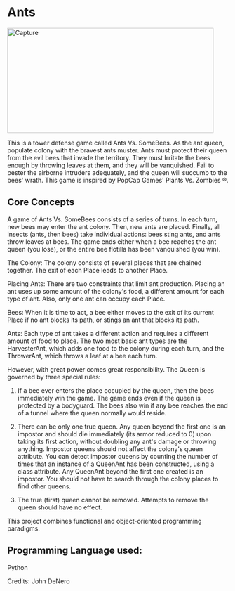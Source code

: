 # Ants

<img width="470" height="239" alt="Capture" src="https://github.com/user-attachments/assets/9841bc1a-7126-42bd-9f69-e78efb1cae46" />

This is a tower defense game called Ants Vs. SomeBees. As the ant queen, populate colony with the bravest ants muster. Ants must protect their queen from the evil bees that invade the territory. They must Irritate the bees enough by throwing leaves at them, and they will be vanquished. Fail to pester the airborne intruders adequately, and the queen will succumb to the bees' wrath. This game is inspired by PopCap Games' Plants Vs. Zombies ®.

## Core Concepts

A game of Ants Vs. SomeBees consists of a series of turns. In each turn, new bees may enter the ant colony. Then, new ants are placed. Finally, all insects (ants, then bees) take individual actions: bees sting ants, and ants throw leaves at bees. The game ends either when a bee reaches the ant queen (you lose), or the entire bee flotilla has been vanquished (you win).

The Colony: The colony consists of several places that are chained together. The exit of each Place leads to another Place.

Placing Ants: There are two constraints that limit ant production. Placing an ant uses up some amount of the colony's food, a different amount for each type of ant. Also, only one ant can occupy each Place.

Bees: When it is time to act, a bee either moves to the exit of its current Place if no ant blocks its path, or stings an ant that blocks its path.

Ants: Each type of ant takes a different action and requires a different amount of food to place. The two most basic ant types are the HarvesterAnt, which adds one food to the colony during each turn, and the ThrowerAnt, which throws a leaf at a bee each turn.

However, with great power comes great responsibility. The Queen is governed by three special rules:

1. If a bee ever enters the place occupied by the queen, then the bees immediately win the game. The game ends even if the queen is protected by a bodyguard. The bees also win if any bee reaches the end of a tunnel where the queen normally would reside.

2. There can be only one true queen. Any queen beyond the first one is an impostor and should die immediately (its armor reduced to 0) upon taking its first action, without doubling any ant's damage or throwing anything. Impostor queens should not affect the colony's queen attribute. You can detect impostor queens by counting the number of times that an instance of a QueenAnt has been constructed, using a class attribute. Any QueenAnt beyond the first one created is an impostor. You should not have to search through the colony places to find other queens.

3. The true (first) queen cannot be removed. Attempts to remove the queen should have no effect.


This project combines functional and object-oriented programming paradigms.

## Programming Language used:

Python

Credits:  John DeNero
